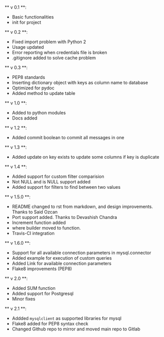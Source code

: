 ** v 0.1 **:

* Basic functionalities
* init for project

** v 0.2 **:

* Fixed import problem with Python 2
* Usage updated
* Error reporting when credentials file is broken
* .gitignore added to solve cache problem

** v 0.3 **:

* PEP8 standards
* Inserting dictionary object with keys as column name to database
* Optimized for pydoc
* Added method to update table

** v 1.0 **:

* Added to python modules
* Docs added

** v 1.2 **:

* Added commit boolean to commit all messages in one

** v 1.3 **:

* Added update on key exists to update some columns if key is duplicate

** v 1.4 **:

* Added support for custom filter comparision
* Not NULL and is NULL support added
* Added support for filters to find between two values

** v 1.5.0 **:

* README changed to rst from markdown, and design improvements. Thanks to Said Ozcan
* Port support added. Thanks to Devashish Chandra
* Increment function added
* where builder moved to function.
* Travis-CI integration

** v 1.6.0 **:

* Support for all available connection parameters in mysql.connector
* Added example for execution of custom queries
* Added Link for available connection parameters
* Flake8 improvements (PEP8)

** v 2.0 **:

* Added SUM function
* Added support for Postgresql
* Minor fixes

** v 2.1 **:

* Addded `mysqlclient` as supported libraries for mysql
* Flake8 added for PEP8 syntax check
* Changed Github repo to mirror and moved main repo to Gitlab
